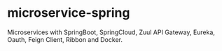 # microservice-spring
Microservices with SpringBoot, SpringCloud, Zuul API Gateway, Eureka, Oauth, Feign Client, Ribbon and Docker.
